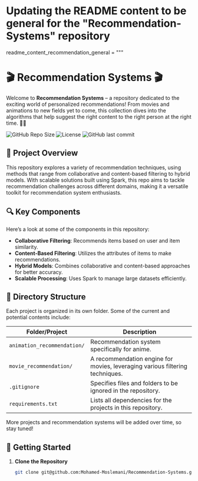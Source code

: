 # Updating the README content to be general for the "Recommendation-Systems" repository

readme_content_recommendation_general = """
# 🎬 Recommendation Systems 🎬

Welcome to **Recommendation Systems** – a repository dedicated to the exciting world of personalized recommendations! From movies and animations to new fields yet to come, this collection dives into the algorithms that help suggest the right content to the right person at the right time. 🍿✨

![GitHub Repo Size](https://img.shields.io/github/repo-size/mohamed-moslemani/Recommendation-Systems)
![License](https://img.shields.io/github/license/mohamed-moslemani/Recommendation-Systems)
![GitHub last commit](https://img.shields.io/github/last-commit/mohamed-moslemani/Recommendation-Systems)

## 🌠 Project Overview

This repository explores a variety of recommendation techniques, using methods that range from collaborative and content-based filtering to hybrid models. With scalable solutions built using Spark, this repo aims to tackle recommendation challenges across different domains, making it a versatile toolkit for recommendation system enthusiasts.

## 🔍 Key Components

Here’s a look at some of the components in this repository:

- **Collaborative Filtering**: Recommends items based on user and item similarity.
- **Content-Based Filtering**: Utilizes the attributes of items to make recommendations.
- **Hybrid Models**: Combines collaborative and content-based approaches for better accuracy.
- **Scalable Processing**: Uses Spark to manage large datasets efficiently.

## 📄 Directory Structure

Each project is organized in its own folder. Some of the current and potential contents include:

| Folder/Project              | Description                                                                        |
|-----------------------------|------------------------------------------------------------------------------------|
| `animation_recommendation/` | Recommendation system specifically for anime.                                 |
| `movie_recommendation/`     | A recommendation engine for movies, leveraging various filtering techniques.       |
| `.gitignore`                | Specifies files and folders to be ignored in the repository.                       |
| `requirements.txt`          | Lists all dependencies for the projects in this repository.                        |

More projects and recommendation systems will be added over time, so stay tuned!

## 🔧 Getting Started

1. **Clone the Repository**

   ```bash
   git clone git@github.com:Mohamed-Moslemani/Recommendation-Systems.git
